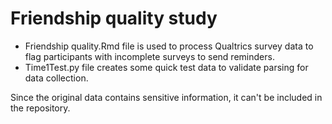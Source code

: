 # Friendship quality study

- Friendship quality.Rmd file is used to process Qualtrics survey data to flag participants with incomplete surveys to send reminders.
- Time1Test.py file creates some quick test data to validate parsing for data collection.

Since the original data contains sensitive information, it can't be included in the repository.
